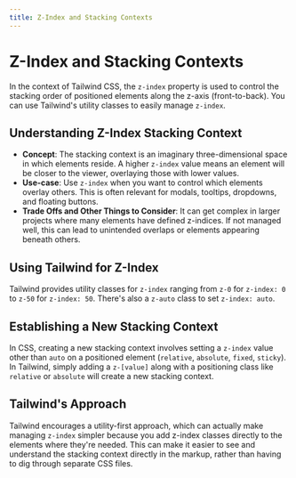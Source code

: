 ```yaml
---
title: Z-Index and Stacking Contexts
---
```


# Z-Index and Stacking Contexts

In the context of Tailwind CSS, the `z-index` property is used to control the stacking order of positioned elements along the z-axis (front-to-back). You can use Tailwind's utility classes to easily manage `z-index`.

## Understanding Z-Index Stacking Context

- **Concept**: The stacking context is an imaginary three-dimensional space in which elements reside. A higher `z-index` value means an element will be closer to the viewer, overlaying those with lower values.
- **Use-case**: Use `z-index` when you want to control which elements overlay others. This is often relevant for modals, tooltips, dropdowns, and floating buttons.
- **Trade Offs and Other Things to Consider**: It can get complex in larger projects where many elements have defined z-indices. If not managed well, this can lead to unintended overlaps or elements appearing beneath others.

## Using Tailwind for Z-Index

Tailwind provides utility classes for `z-index` ranging from `z-0` for `z-index: 0` to `z-50` for `z-index: 50`. There's also a `z-auto` class to set `z-index: auto`.

## Establishing a New Stacking Context

In CSS, creating a new stacking context involves setting a `z-index` value other than `auto` on a positioned element (`relative`, `absolute`, `fixed`, `sticky`). In Tailwind, simply adding a `z-[value]` along with a positioning class like `relative` or `absolute` will create a new stacking context.

## Tailwind's Approach

Tailwind encourages a utility-first approach, which can actually make managing `z-index` simpler because you add z-index classes directly to the elements where they're needed. This can make it easier to see and understand the stacking context directly in the markup, rather than having to dig through separate CSS files.
